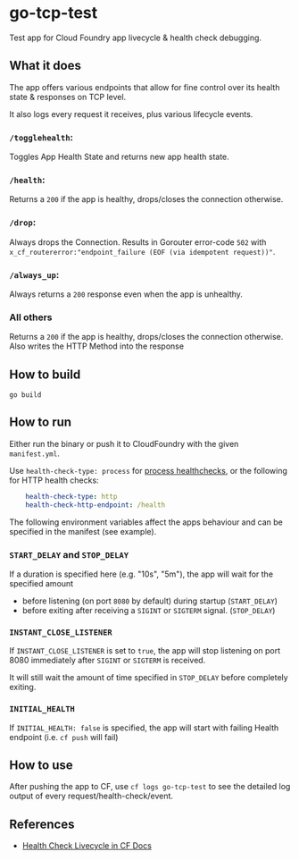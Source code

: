 # go-tcp-test
Test app for Cloud Foundry app livecycle & health check debugging.


## What it does
The app offers various endpoints that allow for fine control over its health state & responses on TCP level.

It also logs every request it receives, plus various lifecycle events.

### `/togglehealth`:
Toggles App Health State and returns new app health state.
### `/health`:
Returns a `200` if the app is healthy, drops/closes the connection otherwise.   

### `/drop`:
Always drops the Connection. Results in Gorouter error-code `502` with `x_cf_routererror:"endpoint_failure (EOF (via idempotent request))"`.

### `/always_up`:
Always returns a `200` response even when the app is unhealthy.

### All others
Returns a `200` if the app is healthy, drops/closes the connection otherwise.
Also writes the HTTP Method into the response

## How to build
```
go build
```

## How to run
Either run the binary or push it to CloudFoundry with the given `manifest.yml`.

Use `health-check-type: process` for [process healthchecks](https://docs.cloudfoundry.org/devguide/deploy-apps/healthchecks.html#types), or the following for HTTP health checks:
```yaml
    health-check-type: http
    health-check-http-endpoint: /health
```

The following environment variables affect the apps behaviour and can be specified in the manifest (see example).

### `START_DELAY` and `STOP_DELAY`
If a duration is specified here (e.g. "10s", "5m"), the app will wait for the specified amount
- before listening (on port `8080` by default) during startup (`START_DELAY`)
- before exiting after receiving a `SIGINT` or `SIGTERM` signal. (`STOP_DELAY`)
### `INSTANT_CLOSE_LISTENER`
If `INSTANT_CLOSE_LISTENER` is set to `true`, the app will stop listening on port 8080 immediately after `SIGINT` or `SIGTERM` is received.

It will still wait the amount of time specified in `STOP_DELAY` before completely exiting.

### `INITIAL_HEALTH`
If `INITIAL_HEALTH: false` is specified, the app will start with failing Health endpoint (i.e. `cf push` will fail)

## How to use
After pushing the app to CF, use `cf logs go-tcp-test` to see the detailed log output of every request/health-check/event.
## References
- [Health Check Livecycle in CF Docs](https://docs.cloudfoundry.org/devguide/deploy-apps/healthchecks.html#healthcheck-lifecycle)